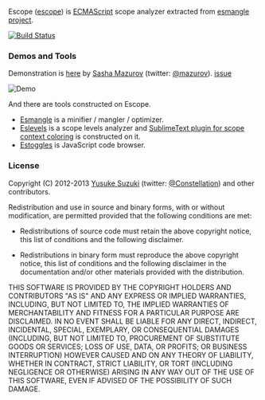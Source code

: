 Escope ([escope](http://github.com/Constellation/escope)) is
[ECMAScript](http://www.ecma-international.org/publications/standards/Ecma-262.htm)
scope analyzer extracted from [esmangle project](http://github.com/Constellation/esmangle).

[![Build Status](https://travis-ci.org/Constellation/escope.png?branch=master)](https://travis-ci.org/Constellation/escope)

### Demos and Tools

Demonstration is [here](http://mazurov.github.io/escope-demo/) by [Sasha Mazurov](https://github.com/mazurov) (twitter: [@mazurov](http://twitter.com/mazurov)). [issue](https://github.com/Constellation/escope/issues/14)

![Demo](https://f.cloud.github.com/assets/75759/462920/7aa6dd40-b4f5-11e2-9f07-9f4e8d0415f9.gif)


And there are tools constructed on Escope.

- [Esmangle](https://github.com/Constellation/esmangle) is a minifier / mangler / optimizer.
- [Eslevels](https://github.com/mazurov/eslevels) is a scope levels analyzer and [SublimeText plugin for scope context coloring](https://github.com/mazurov/sublime-levels) is constructed on it.
- [Estoggles](https://github.com/keeyipchan/esgoggles) is JavaScript code browser.


### License

Copyright (C) 2012-2013 [Yusuke Suzuki](http://github.com/Constellation)
 (twitter: [@Constellation](http://twitter.com/Constellation)) and other contributors.

Redistribution and use in source and binary forms, with or without
modification, are permitted provided that the following conditions are met:

  * Redistributions of source code must retain the above copyright
    notice, this list of conditions and the following disclaimer.

  * Redistributions in binary form must reproduce the above copyright
    notice, this list of conditions and the following disclaimer in the
    documentation and/or other materials provided with the distribution.

THIS SOFTWARE IS PROVIDED BY THE COPYRIGHT HOLDERS AND CONTRIBUTORS "AS IS"
AND ANY EXPRESS OR IMPLIED WARRANTIES, INCLUDING, BUT NOT LIMITED TO, THE
IMPLIED WARRANTIES OF MERCHANTABILITY AND FITNESS FOR A PARTICULAR PURPOSE
ARE DISCLAIMED. IN NO EVENT SHALL <COPYRIGHT HOLDER> BE LIABLE FOR ANY
DIRECT, INDIRECT, INCIDENTAL, SPECIAL, EXEMPLARY, OR CONSEQUENTIAL DAMAGES
(INCLUDING, BUT NOT LIMITED TO, PROCUREMENT OF SUBSTITUTE GOODS OR SERVICES;
LOSS OF USE, DATA, OR PROFITS; OR BUSINESS INTERRUPTION) HOWEVER CAUSED AND
ON ANY THEORY OF LIABILITY, WHETHER IN CONTRACT, STRICT LIABILITY, OR TORT
(INCLUDING NEGLIGENCE OR OTHERWISE) ARISING IN ANY WAY OUT OF THE USE OF
THIS SOFTWARE, EVEN IF ADVISED OF THE POSSIBILITY OF SUCH DAMAGE.
